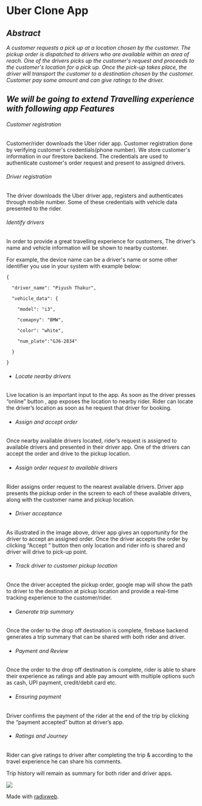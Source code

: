 # **Uber Clone App**

## ***Abstract***

_A customer requests a pick up at a location chosen by the customer. The pickup order is dispatched to drivers who are available within an area of reach. One of the drivers picks up the customer's request and proceeds to the customer's location for a pick up. Once the pick-up takes place, the driver will transport the customer to a destination chosen by the customer. Customer pay some amount and can give ratings to the driver._

## ***We will be going to extend Travelling experience with following app Features***


###### Customer registration 

Customer/rider downloads the Uber rider app. Customer registration done by verifying customer's credentials(phone number). We store customer's information in our firestore backend. The credentials are used to authenticate customer's order request and present to assigned drivers. 

###### Driver registration 

The driver downloads the Uber driver app, registers and authenticates through mobile number. Some of these credentials with vehicle data presented to the rider. 

 

 ###### Identify drivers 

In order to provide a great travelling experience for customers, The driver's name and vehicle information will be shown to nearby customer. 

For example, the device name can be a driver's name or some other identifier you use in your system with example below: 
```
{ 

  "driver_name": "Piyush Thakur", 

  "vehicle_data": { 

    "model": "i3", 

    "comapny": "BMW", 

    "color": "white", 

    "num_plate":"GJ6-2834" 

  } 

} 
```
- ###### Locate nearby drivers 

Live location is an important input to the app. As soon as the driver presses “online” button , app exposes the location  to nearby rider. Rider can locate the driver’s location as soon as he request that driver for booking. 

- ###### Assign and accept order 

Once nearby available drivers located, rider’s request is assigned to available drivers and presented in their driver app. One of the drivers can accept the order and drive to the pickup location. 

- ###### Assign order request to available drivers 

Rider assigns order request to the nearest available drivers. Driver app presents the pickup order in the screen to each of these available drivers, along with the customer name and pickup location.  

- ###### Driver acceptance 

As illustrated in the image above, driver app gives an opportunity for the driver to accept an assigned order. Once the driver accepts the order by clicking “Accept  ” button then only location and rider info is shared and driver will drive to pick-up point. 

- ###### Track driver to customer pickup location 

Once the driver accepted the pickup order, google map will show the path to driver to the destination at pickup location and provide a real-time tracking experience to the customer/rider. 

- ###### Generate trip summary 

Once the order to the drop off destination is complete, firebase backend generates a trip summary that can be shared with both rider and driver. 

- ###### Payment and Review 

Once the order to the drop off destination is complete, rider is able to share their experience as ratings and able pay amount with multiple options such as cash, UPI payment, credit/debit card etc. 

- ###### Ensuring payment 

Driver confirms the payment of the rider at the end of the trip by clicking the “payment accepted” button at driver’s app. 

- ###### Ratings and Journey 

Rider can give ratings to driver after completing the trip & according to the travel experience he can share his comments. 

Trip history will remain as summary for both rider and driver apps. 

<a href="https://github.com/zalakuldip740/Uber_Clone/graphs/contributors">
  <img src="https://contrib.rocks/image?repo=zalakuldip740/Uber_Clone" />
</a>

Made with [radixweb](https://github.com/zalakuldip740/Uber_Clone).
